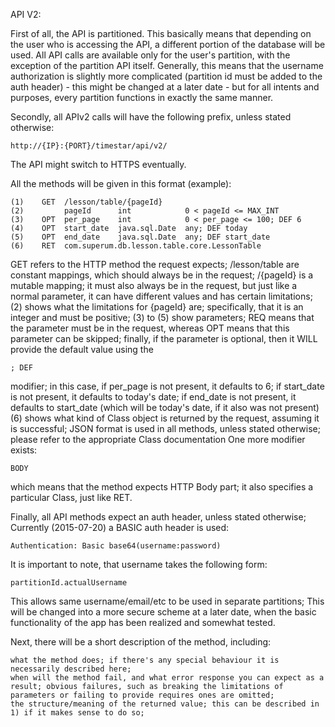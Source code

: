 API V2:

First of all, the API is partitioned. This basically means that depending on the user who is accessing the API,
a different portion of the database will be used. All API calls are available only for the user's partition, with
the exception of the partition API itself.
Generally, this means that the username authorization is slightly more complicated (partition id must be added to the
auth header) - this might be changed at a later date - but for all intents and purposes, every partition functions
in exactly the same manner.

Secondly, all APIv2 calls will have the following prefix, unless stated otherwise:

    http://{IP}:{PORT}/timestar/api/v2/

The API might switch to HTTPS eventually.

All the methods will be given in this format (example):

    (1)    GET  /lesson/table/{pageId}
    (2)         pageId      int            0 < pageId <= MAX_INT
    (3)    OPT  per_page    int            0 < per_page <= 100; DEF 6
    (4)    OPT  start_date  java.sql.Date  any; DEF today
    (5)    OPT  end_date    java.sql.Date  any; DEF start_date
    (6)    RET  com.superum.db.lesson.table.core.LessonTable

GET refers to the HTTP method the request expects;
/lesson/table are constant mappings, which should always be in the request;
/{pageId} is a mutable mapping; it must also always be in the request, but just like a normal parameter,
    it can have different values and has certain limitations;
(2) shows what the limitations for {pageId} are; specifically, that it is an integer and must be positive;
(3) to (5) show parameters; REQ means that the parameter must be in the request, whereas OPT means that
this parameter can be skipped; finally, if the parameter is optional, then it WILL provide the default value
using the

    ; DEF

modifier; in this case, if per_page is not present, it defaults to 6; if start_date is not present, it defaults to
today's date; if end_date is not present, it defaults to start_date
(which will be today's date, if it also was not present)
(6) shows what kind of Class object is returned by the request, assuming it is successful; JSON format is used in all
methods, unless stated otherwise; please refer to the appropriate Class documentation
One more modifier exists:

    BODY

which means that the method expects HTTP Body part; it also specifies a particular Class, just like RET.

Finally, all API methods expect an auth header, unless stated otherwise;
Currently (2015-07-20) a BASIC auth header is used:

    Authentication: Basic base64(username:password)

It is important to note, that username takes the following form:

    partitionId.actualUsername

This allows same username/email/etc to be used in separate partitions;
This will be changed into a more secure scheme at a later date, when the basic functionality of the app has been
realized and somewhat tested.

Next, there will be a short description of the method, including:

    what the method does; if there's any special behaviour it is necessarily described here;
    when will the method fail, and what error response you can expect as a result; obvious failures, such as breaking the limitations of parameters or failing to provide requires ones are omitted;
    the structure/meaning of the returned value; this can be described in 1) if it makes sense to do so;
